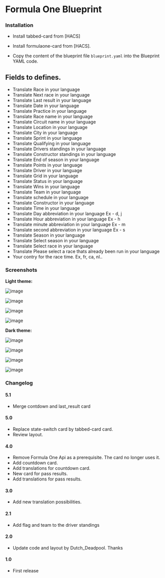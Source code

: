# Formula One Blueprint

### Installation

- Install tabbed-card from [HACS]
- Install formulaone-card from [HACS]. 

- Copy the content of the blueprint file `blueprint.yaml` into the Blueprint YAML code.

 ## Fields to defines.
 
 - Translate Race in your language
 - Translate Next race in your language
 - Translate Last result in your language
 - Translate Date in your language
 - Translate Practice in your language
 - Translate Race name in your language
 - Translate Circuit name in your language
 - Translate Location in your language
 - Translate City in your language
 - Translate Sprint in your language
 - Translate Qualifying in your language
 - Translate Drivers standings in your language
 - Translate Constructor standings in your language
 - Translate End of season in your language
 - Translate Points in your language
 - Translate Driver in your language
 - Translate Grid in your language
 - Translate Status in your language
 - Translate Wins in your language
 - Translate Team in your language
 - Translate schedule in your language
 - Translate Constructor in your language
 - Translate Time in your language
 - Translate Day abbreviation in your language Ex - d, j
 - Translate Hour abbreviation in your language Ex - h
 - Translate minute abbreviation in your language Ex - m
 - Translate second abbreviation in your language Ex - s
 - Translate Season in your language
 - Translate Select season in your language
 - Translate Select race in your language
 - Translate Please select a race thats already been run in your language
 - Your contry for the race time. Ex, fr, ca, nl..

### Screenshots
**Light theme:**<br>

![image](https://user-images.githubusercontent.com/83040228/214930523-2f69913e-94b3-4796-9d3a-71d47359b3fd.jpeg)

![image](https://user-images.githubusercontent.com/83040228/214930550-0b70ca35-bc6e-468d-8e66-a8b2c064b6dd.jpeg)

![image](https://user-images.githubusercontent.com/83040228/214930589-a50bea90-a6cb-43d6-b1c0-6b44a2254689.jpeg)

![image](https://user-images.githubusercontent.com/83040228/214930612-b00d1e00-0170-4807-bc5d-340950c7254a.jpeg)

**Dark theme:**<br>

![image](https://user-images.githubusercontent.com/83040228/214930337-b54f41d3-0605-42d0-ba80-44109bedfc77.jpeg)

![image](https://user-images.githubusercontent.com/83040228/214930377-664eb686-3379-4798-b486-a37901c3b069.jpeg)

![image](https://user-images.githubusercontent.com/83040228/214930448-e45d54c0-183c-4df2-b4ab-c73f10204698.jpeg)

![image](https://user-images.githubusercontent.com/83040228/214930478-4767d24e-9eed-40f9-8c6d-305d8a44a322.jpeg)

### Changelog

#### 5.1
- Merge contdown and last_result card

#### 5.0
- Replace state-switch card by tabbed-card card.
- Review layout.

#### 4.0
- Remove Formula One Api as a prerequisite. The card no longer uses it.
- Add countdown card.
- Add translations for countdown card.
- New card for pass results.
- Add translations for pass results.

#### 3.0
- Add new translation possibilities.

#### 2.1
- Add flag and team to the driver standings

#### 2.0
- Update code and layout by Dutch_Deadpool. Thanks

#### 1.0
- First release




